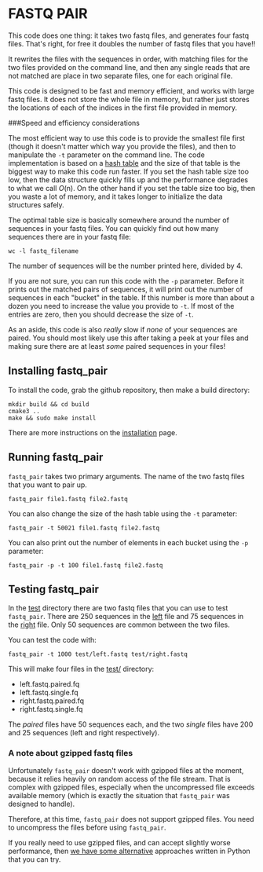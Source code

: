 # FASTQ PAIR

This code does one thing: it takes two fastq files, and generates four fastq files. That's right, for free it doubles 
the number of fastq files that you have!!

It rewrites the files with the sequences in order, with matching files for the two files provided on the command line, 
and then any single reads that are not matched are place in two separate files, one for each original file.

This code is designed to be fast and memory efficient, and works with large fastq files. It does not store the whole
file in memory, but rather just stores the locations of each of the indices in the first file provided in memory.

###Speed and efficiency considerations

The most efficient way to use this code is to provide the smallest file first (though it doesn't matter which way you 
provide the files), and then to manipulate the `-t` parameter on the command line. The code implementation is based 
on a [hash table](https://en.wikipedia.org/wiki/Hash_table) and the size of that table is the biggest way to make this 
code run faster. If you set the hash table size too low, then the data structure quickly fills up and the performance
degrades to what we call _O_(n). On the other hand if you  set the table size too big, then you waste a lot of memory, 
and it takes longer to initialize the data structures safely.

The optimal table size is basically somewhere around the number of sequences in your fastq files. You can quickly find 
out how many sequences there are in your fastq file:

```
wc -l fastq_filename
```
The number of sequences will be the number printed here, divided by 4.

If you are not sure, you can run this code with the `-p` parameter. Before it prints out the matched pairs of sequences,
it will print out the number of sequences in each "bucket" in the table. If this number is more than about a dozen you
need to increase the value you provide to `-t`. If most of the entries are zero, then you should decrease the size of 
`-t`.

As an aside, this code is also _really_ slow if _none_ of your sequences are paired. You should most likely use this
after taking a peek at your files and making sure there are at least _some_ paired sequences in your files!

## Installing fastq_pair

To install the code, grab the github repository, then make a build directory:
```$xslt
mkdir build && cd build
cmake3 ..
make && sudo make install
```
There are more instructions on the [installation](INSTALLATION.md) page.

## Running fastq_pair 

`fastq_pair` takes two primary arguments. The name of the two fastq files that you want to pair up. 

```$xslt
fastq_pair file1.fastq file2.fastq
```

You can also change the size of the hash table using the `-t` parameter:

```$xslt
fastq_pair -t 50021 file1.fastq file2.fastq
```

You can also print out the number of elements in each bucket using the `-p` parameter:

```$xslt
fastq_pair -p -t 100 file1.fastq file2.fastq
```


## Testing fastq_pair

In the [test](test/) directory there are two fastq files that you can use to test `fastq_pair`. There are 250 sequences
in the [left](test/left.fastq) file and 75 sequences in the [right](test/right.fastq) file. Only 50 sequences are common
between the two files.

You can test the code with:

```$xslt
fastq_pair -t 1000 test/left.fastq test/right.fastq
```

This will make four files in the [test/](test) directory:
- left.fastq.paired.fq
- left.fastq.single.fq
- right.fastq.paired.fq
- right.fastq.single.fq

The _paired_ files have 50 sequences each, and the two _single_ files have 200 and 25 sequences (left and right respectively).

### A note about gzipped fastq files

Unfortunately `fastq_pair` doesn't work with gzipped files at the moment, because it relies heavily on random access of 
the file stream. That is complex with gzipped files, especially when the uncompressed file exceeds available memory 
(which is exactly the situation that `fastq_pair` was designed to handle). 

Therefore, at this time, `fastq_pair` does not support gzipped files. You need to uncompress the files before using 
`fastq_pair`.

If you really need to use gzipped files, and can accept slightly worse performance, then 
[we have some alternative](https://edwards.sdsu.edu/research/sorting-and-paring-fastq-files/) approaches
written in Python that you can try.